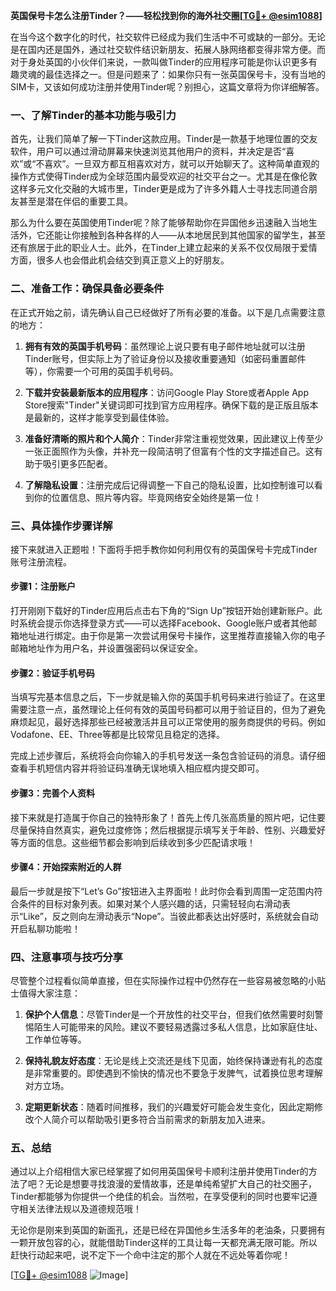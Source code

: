 **英国保号卡怎么注册Tinder？——轻松找到你的海外社交圈[[TG💪+ @esim1088](https://t.me/s/esim1088)]**

在当今这个数字化的时代，社交软件已经成为我们生活中不可或缺的一部分。无论是在国内还是国外，通过社交软件结识新朋友、拓展人脉网络都变得非常方便。而对于身处英国的小伙伴们来说，一款叫做Tinder的应用程序可能是你认识更多有趣灵魂的最佳选择之一。但是问题来了：如果你只有一张英国保号卡，没有当地的SIM卡，又该如何成功注册并使用Tinder呢？别担心，这篇文章将为你详细解答。

### 一、了解Tinder的基本功能与吸引力

首先，让我们简单了解一下Tinder这款应用。Tinder是一款基于地理位置的交友软件，用户可以通过滑动屏幕来快速浏览其他用户的资料，并决定是否“喜欢”或“不喜欢”。一旦双方都互相喜欢对方，就可以开始聊天了。这种简单直观的操作方式使得Tinder成为全球范围内最受欢迎的社交平台之一。尤其是在像伦敦这样多元文化交融的大城市里，Tinder更是成为了许多外籍人士寻找志同道合朋友甚至是潜在伴侣的重要工具。

那么为什么要在英国使用Tinder呢？除了能够帮助你在异国他乡迅速融入当地生活外，它还能让你接触到各种各样的人——从本地居民到其他国家的留学生，甚至还有旅居于此的职业人士。此外，在Tinder上建立起来的关系不仅仅局限于爱情方面，很多人也会借此机会结交到真正意义上的好朋友。

### 二、准备工作：确保具备必要条件

在正式开始之前，请先确认自己已经做好了所有必要的准备。以下是几点需要注意的地方：

1. **拥有有效的英国手机号码**：虽然理论上说只要有电子邮件地址就可以注册Tinder账号，但实际上为了验证身份以及接收重要通知（如密码重置邮件等），你需要一个可用的英国手机号码。
   
2. **下载并安装最新版本的应用程序**：访问Google Play Store或者Apple App Store搜索"Tinder"关键词即可找到官方应用程序。确保下载的是正版且版本是最新的，这样才能享受到最佳体验。

3. **准备好清晰的照片和个人简介**：Tinder非常注重视觉效果，因此建议上传至少一张正面照作为头像，并补充一段简洁明了但富有个性的文字描述自己。这有助于吸引更多匹配者。

4. **了解隐私设置**：注册完成后记得调整一下自己的隐私设置，比如控制谁可以看到你的位置信息、照片等内容。毕竟网络安全始终是第一位！

### 三、具体操作步骤详解

接下来就进入正题啦！下面将手把手教你如何利用仅有的英国保号卡完成Tinder账号注册流程。

#### 步骤1：注册账户
打开刚刚下载好的Tinder应用后点击右下角的“Sign Up”按钮开始创建新账户。此时系统会提示你选择登录方式——可以选择Facebook、Google账户或者其他邮箱地址进行绑定。由于你是第一次尝试用保号卡操作，这里推荐直接输入你的电子邮箱地址作为用户名，并设置强密码以保证安全。

#### 步骤2：验证手机号码
当填写完基本信息之后，下一步就是输入你的英国手机号码来进行验证了。在这里需要注意一点，虽然理论上任何有效的英国号码都可以用于验证目的，但为了避免麻烦起见，最好选择那些已经被激活并且可以正常使用的服务商提供的号码。例如Vodafone、EE、Three等都是比较常见且稳定的选择。

完成上述步骤后，系统将会向你输入的手机号发送一条包含验证码的消息。请仔细查看手机短信内容并将验证码准确无误地填入相应框内提交即可。

#### 步骤3：完善个人资料
接下来就是打造属于你自己的独特形象了！首先上传几张高质量的照片吧，记住要尽量保持自然真实，避免过度修饰；然后根据提示填写关于年龄、性别、兴趣爱好等方面的信息。这些细节都会影响到后续收到多少匹配请求哦！

#### 步骤4：开始探索附近的人群
最后一步就是按下“Let’s Go”按钮进入主界面啦！此时你会看到周围一定范围内符合条件的目标对象列表。如果对某个人感兴趣的话，只需轻轻向右滑动表示“Like”，反之则向左滑动表示“Nope”。当彼此都表达出好感时，系统就会自动开启私聊功能啦！

### 四、注意事项与技巧分享

尽管整个过程看似简单直接，但在实际操作过程中仍然存在一些容易被忽略的小贴士值得大家注意：

1. **保护个人信息**：尽管Tinder是一个开放性的社交平台，但我们依然需要时刻警惕陌生人可能带来的风险。建议不要轻易透露过多私人信息，比如家庭住址、工作单位等等。

2. **保持礼貌友好态度**：无论是线上交流还是线下见面，始终保持谦逊有礼的态度是非常重要的。即使遇到不愉快的情况也不要急于发脾气，试着换位思考理解对方立场。

3. **定期更新状态**：随着时间推移，我们的兴趣爱好可能会发生变化，因此定期修改个人简介可以帮助吸引更多符合当前需求的新朋友加入进来。

### 五、总结

通过以上介绍相信大家已经掌握了如何用英国保号卡顺利注册并使用Tinder的方法了吧？无论是想要寻找浪漫的爱情故事，还是单纯希望扩大自己的社交圈子，Tinder都能够为你提供一个绝佳的机会。当然啦，在享受便利的同时也要牢记遵守相关法律法规以及道德规范哦！

无论你是刚来到英国的新面孔，还是已经在异国他乡生活多年的老油条，只要拥有一颗开放包容的心，就能借助Tinder这样的工具让每一天都充满无限可能。所以赶快行动起来吧，说不定下一个命中注定的那个人就在不远处等着你呢！

[[TG💪+ @esim1088](https://t.me/s/esim1088) ![Image](https://i.postimg.cc/4NQfJmqS/Snipaste-2025-05-13-00-14-12.png)]